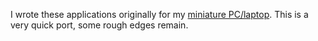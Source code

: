I wrote these applications originally for my [miniature PC/laptop](https://github.com/PaulKlinger/tinypc). This is a very quick port, some rough edges remain.